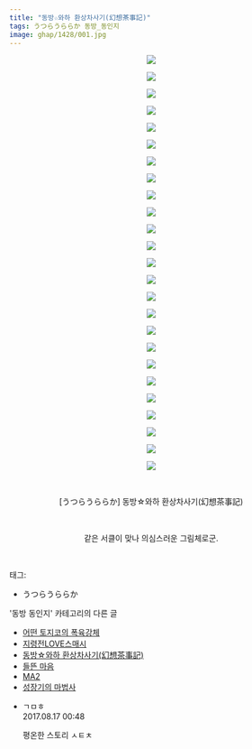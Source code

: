```yaml
---
title: "동방☆와하 환상차사기(幻想茶事記)"
tags: うつらうららか 동방_동인지
image: ghap/1428/001.jpg
---
```

<div class="article">
<p style="text-align: center; clear: none; float: none;"><img src="{{ site.nasurl }}/ghap/1428/001.jpg"/></p>
<p style="text-align: center; clear: none; float: none;"><img src="{{ site.nasurl }}/ghap/1428/002.jpg"/></p>
<p style="text-align: center; clear: none; float: none;"><img src="{{ site.nasurl }}/ghap/1428/003.jpg"/></p>
<p style="text-align: center; clear: none; float: none;"><img src="{{ site.nasurl }}/ghap/1428/004.jpg"/></p>
<p style="text-align: center; clear: none; float: none;"><img src="{{ site.nasurl }}/ghap/1428/005.jpg"/></p>
<p style="text-align: center; clear: none; float: none;"><img src="{{ site.nasurl }}/ghap/1428/006.jpg"/></p>
<p style="text-align: center; clear: none; float: none;"><img src="{{ site.nasurl }}/ghap/1428/007.jpg"/></p>
<p style="text-align: center; clear: none; float: none;"><img src="{{ site.nasurl }}/ghap/1428/008.jpg"/></p>
<p style="text-align: center; clear: none; float: none;"><img src="{{ site.nasurl }}/ghap/1428/009.jpg"/></p>
<p style="text-align: center; clear: none; float: none;"><img src="{{ site.nasurl }}/ghap/1428/010.jpg"/></p>
<p style="text-align: center; clear: none; float: none;"><img src="{{ site.nasurl }}/ghap/1428/011.jpg"/></p>
<p style="text-align: center; clear: none; float: none;"><img src="{{ site.nasurl }}/ghap/1428/012.jpg"/></p>
<p style="text-align: center; clear: none; float: none;"><img src="{{ site.nasurl }}/ghap/1428/013.jpg"/></p>
<p style="text-align: center; clear: none; float: none;"><img src="{{ site.nasurl }}/ghap/1428/014.jpg"/></p>
<p style="text-align: center; clear: none; float: none;"><img src="{{ site.nasurl }}/ghap/1428/015.jpg"/></p>
<p style="text-align: center; clear: none; float: none;"><img src="{{ site.nasurl }}/ghap/1428/016.jpg"/></p>
<p style="text-align: center; clear: none; float: none;"><img src="{{ site.nasurl }}/ghap/1428/017.jpg"/></p>
<p style="text-align: center; clear: none; float: none;"><img src="{{ site.nasurl }}/ghap/1428/018.jpg"/></p>
<p style="text-align: center; clear: none; float: none;"><img src="{{ site.nasurl }}/ghap/1428/019.jpg"/></p>
<p style="text-align: center; clear: none; float: none;"><img src="{{ site.nasurl }}/ghap/1428/020.jpg"/></p>
<p style="text-align: center; clear: none; float: none;"><img src="{{ site.nasurl }}/ghap/1428/021.jpg"/></p>
<p style="text-align: center; clear: none; float: none;"><img src="{{ site.nasurl }}/ghap/1428/022.jpg"/></p>
<p style="text-align: center; clear: none; float: none;"><img src="{{ site.nasurl }}/ghap/1428/023.jpg"/></p>
<p style="text-align: center; clear: none; float: none;"><img src="{{ site.nasurl }}/ghap/1428/024.jpg"/></p>
<p style="text-align: center; clear: none; float: none;"><img src="{{ site.nasurl }}/ghap/1428/025.jpg"/></p>
<p style="text-align: center; clear: none; float: none;"><br/></p>
<p style="text-align: center; clear: none; float: none;">[うつらうららか] 동방☆와하 환상차사기(幻想茶事記)</p>
<p style="text-align: center; clear: none; float: none;"><br/></p>
<p style="text-align: center; clear: none; float: none;">같은 서클이 맞나 의심스러운 그림체로군.</p>
<p><br/></p>
</div><div class="tagTrail">
<p>태그: </p>
<ul>
<li>うつらうららか</li>
</ul>
</div><div class="another">
<p>'동방 동인지' 카테고리의 다른 글</p>
<ul>
<li><a href="/2016-08-08-ghap_1431">어떤 토지코의 폭육강체</a></li>
<li><a href="/2016-08-08-ghap_1430">지령전LOVE스매시</a></li>
<li><a href="/2016-08-08-ghap_1428">동방☆와하 환상차사기(幻想茶事記)</a></li>
<li><a href="/2016-08-08-ghap_1427">들뜬 마음</a></li>
<li><a href="/2016-08-08-ghap_1426">MA2</a></li>
<li><a href="/2016-08-08-ghap_1425">성장기의 마법사</a></li>
</ul>
</div><div class="cb_module cb_fluid">
<div class="cb_wrt cb_profile">
<div class="comment">
<ul>
<li class="cb_thumb_off" id="comment15061400">
<div class="cb_comment_area">
<div class="cb_info_area">
<div class="cb_section">
<span class="cb_nick_name">ㄱㅁㅎ</span>
</div>
<div class="cb_section">
<span class="cb_date">2017.08.17 00:48 </span>
</div>
</div>
<div class="cb_dsc_comment">
<p class="cb_dsc">
											평온한 스토리 ㅅㅌㅊ
										</p>
</div>
</div></li>
</ul>
</div>
</div><!-- commentList close -->
</div>